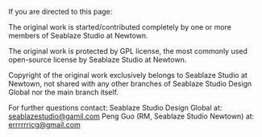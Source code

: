 If you are directed to this page:

The original work is started/contributed completely by one or more members of Seablaze Studio at Newtown.

The original work is protected by GPL license, the most commonly used open-source license by Seablaze Studio at Newtown.

Copyright of the original work exclusively belongs to Seablaze Studio at Newtown, not shared with any other branches of Seablaze Studio Design Global nor the main branch itself.

For further questions contact:
Seablaze Studio Design Global at: seablazestudio@gamil.com
Peng Guo (RM, Seablaze Studio Newtown) at: errrrrricg@gmail.com
